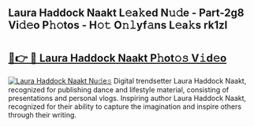 ## Laura Haddock Naakt L𝚎a𝚔ed N𝚞𝚍e - Part-2g8 Vi𝚍𝚎o P𝚑𝚘tos - H𝚘𝚝 O𝚗𝚕yf𝚊ns L𝚎a𝚔s rk1zI

# <h2><a href="http://kf2mbio.oniu.top/?m=Laura+Haddock+Naakt">🔗👉 🔴 Laura Haddock Naakt P𝚑ot𝚘𝚜 V𝚒d𝚎o</a></h2>

[![Laura Haddock Naakt Nu𝚍e𝚜](https://i.imgur.com/0qMVB7G.gif)](http://kf2mbio.oniu.top/?m=Laura+Haddock+Naakt)
Digital trendsetter Laura Haddock Naakt, recognized for publishing dance and lifestyle material, consisting of presentations and personal vlogs. Inspiring author Laura Haddock Naakt, recognized for their ability to capture the imagination and inspire others through their writing.  
